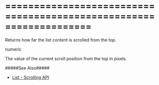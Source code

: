 <!--**
/*-------------------------------------------
    Auto-generated file. Do not modify.
-------------------------------------------

**-->
===================================================================
===================================================================

<!--shortDescription-->
Returns how far the list content is scrolled from the top.
<!--/shortDescription-->

<!--returnType-->numeric<!--/returnType-->
<!--returnDescription-->
The value of the current scroll position from the top in pixels.
<!--/returnDescription-->

<!--fullDescription-->
#####See Also#####
- [List - Scrolling API](/Documentation/Guide/Widgets/List/Scrolling/#API)
<!--/fullDescription-->
